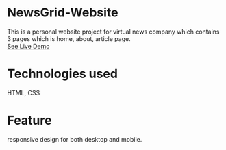 # NewsGrid-Website

This is a personal website project for virtual news company which contains 3 pages which is home, about, article page. <br>
[See Live Demo](https://soft-paprenjak-1b2770.netlify.app)

# Technologies used

HTML, CSS

# Feature

responsive design for both desktop and mobile.
